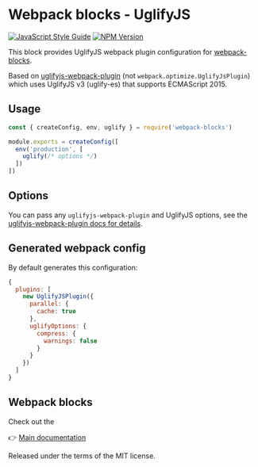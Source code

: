 # Webpack blocks - UglifyJS

[![JavaScript Style Guide](https://img.shields.io/badge/code%20style-standard-brightgreen.svg)](http://standardjs.com/)
[![NPM Version](https://img.shields.io/npm/v/@webpack-blocks/uglify.svg)](https://www.npmjs.com/package/@webpack-blocks/uglify)

This block provides UglifyJS webpack plugin configuration for [webpack-blocks](https://github.com/andywer/webpack-blocks).

Based on [uglifyjs-webpack-plugin](https://github.com/webpack-contrib/uglifyjs-webpack-plugin) (not `webpack.optimize.UglifyJsPlugin`) which uses UglifyJS v3 (uglify-es) that supports ECMAScript 2015.


## Usage

```js
const { createConfig, env, uglify } = require('webpack-blocks')

module.exports = createConfig([
  env('production', [
    uglify(/* options */)
  ])
])
```

## Options

You can pass any `uglifyjs-webpack-plugin` and UglifyJS options, see the [uglifyjs-webpack-plugin docs for details](https://github.com/webpack-contrib/uglifyjs-webpack-plugin#options).

## Generated webpack config

By default generates this configuration:

```js
{
  plugins: [
    new UglifyJSPlugin({
      parallel: {
        cache: true
      },
      uglifyOptions: {
        compress: {
          warnings: false
        }
      }
    })
  ]
}
```

## Webpack blocks

Check out the

👉 [Main documentation](https://github.com/andywer/webpack-blocks)

Released under the terms of the MIT license.
